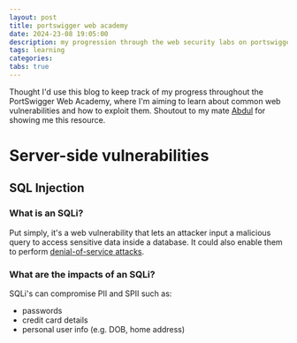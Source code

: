 ```yaml
---
layout: post
title: portswigger web academy
date: 2024-23-08 19:05:00
description: my progression through the web security labs on portswigger
tags: learning
categories: 
tabs: true
---
```


Thought I'd use this blog to keep track of my progress throughout the PortSwigger Web Academy, where I'm aiming to learn about common web vulnerabilities and how to exploit them. Shoutout to my mate <a href="https://www.linkedin.com/in/abdul-haadi-siddique-0b4455247/">Abdul</a> for showing me this resource.

# Server-side vulnerabilities

## SQL Injection

### What is an SQLi?

Put simply, it's a web vulnerability that lets an attacker input a malicious query to access sensitive data inside a database. It could also enable them to perform <a href="https://www.cloudflare.com/learning/ddos/glossary/denial-of-service/">denial-of-service attacks</a>. 

### What are the impacts of an SQLi?

SQLi's can compromise PII and SPII such as:

- passwords
- credit card details
- personal user info (e.g. DOB, home address)